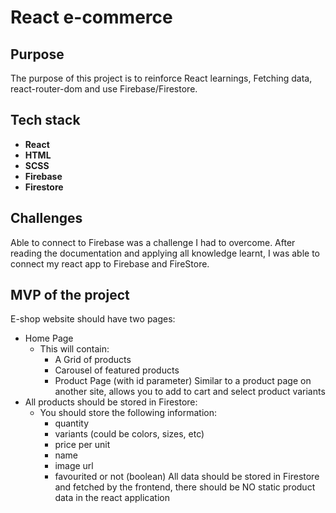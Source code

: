 # React e-commerce

## Purpose 

The purpose of this project is to reinforce React learnings, Fetching data, react-router-dom and use Firebase/Firestore.

## Tech stack
- **React**
- **HTML** 
- **SCSS** 
- **Firebase**
- **Firestore**

## Challenges

Able to connect to Firebase was a challenge I had to overcome. After reading the documentation and applying all knowledge learnt, I was able to connect my react app to Firebase and FireStore.


## MVP of the project

 E-shop website should have two pages:

-   Home Page
    -   This will contain:
        -   A Grid of products
        -   Carousel of featured products
        -   Product Page (with id parameter) Similar to a product page on another site, allows you to add to cart and select product variants
-   All products should be stored in Firestore:
    -   You should store the following information:
        -   quantity
        -   variants (could be colors, sizes, etc)
        -   price per unit
        -   name
        -   image url
        -   favourited or not (boolean)
            All data should be stored in Firestore and fetched by the frontend, there should be NO static product data in the react application
            
